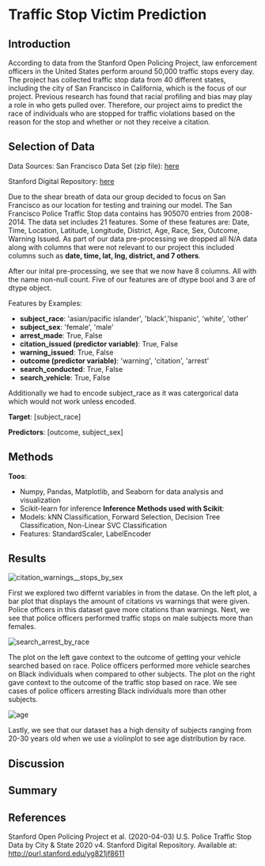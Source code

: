# Traffic Stop Victim Prediction
## Introduction

According to data from the Stanford Open Policing Project, law enforcement officers in the United States perform around 50,000 traffic stops every day. The project has collected traffic stop data from 40 different states, including the city of San Francisco in California, which is the focus of our project. Previous research has found that racial profiling and bias may play a role in who gets pulled over. Therefore, our project aims to predict the race of individuals who are stopped for traffic violations based on the reason for the stop and whether or not they receive a citation. 

## Selection of Data

Data Sources: 
San Francisco Data Set (zip file): <a href="https://stacks.stanford.edu/file/druid:yg821jf8611/yg821jf8611_ca_san_francisco_2020_04_01.csv.zip"> here </a>

Stanford Digital Repository: 
<a href="https://purl.stanford.edu/yg821jf8611"> here </a>

Due to the shear breath of data our group decided to focus on San Francisco as our location for testing and training our model. The San Francisco Police Traffic Stop data contains has 905070 entries from 2008-2014. The data set includes 21 features. Some of these features are: Date, Time, Location, Latitude, Longitude, District, Age, Race, Sex, Outcome, Warning Issued. 
As part of our data pre-processing we dropped all N/A data along with columns that were not relevant to our project this included columns such as **date, time, lat, lng, district, and 7 others**.

After our inital pre-processing, we see that we now have 8 columns. All with the name non-null count. Five of our features are of dtype bool and 3 are of dtype object.

Features by Examples:

- **subject_race**: 'asian/pacific islander', 'black','hispanic', 'white', 'other'
- **subject_sex**: 'female', 'male'
- **arrest_made**: True, False
- **citation_issued (predictor variable)**: True, False
- **warning_issued**: True, False
- **outcome (predictor variable)**: 'warning', 'citation', 'arrest'
- **search_conducted**: True, False
- **search_vehicle**: True, False

Additionally we had to encode subject_race as it was catergorical data which would not work unless encoded.  

**Target**: [subject_race]

**Predictors**: [outcome, subject_sex]

## Methods
**Toos**:
- Numpy, Pandas, Matplotlib, and Seaborn for data analysis and visualization
- Scikit-learn for inference
**Inference Methods used with Scikit**:
- Models: kNN Classification, Forward Selection, Decision Tree Classification, Non-Linear SVC Classification
- Features: StandardScaler, LabelEncoder

## Results
![citation_warnings__stops_by_sex](https://user-images.githubusercontent.com/40731237/221105152-2c0566ab-66ac-41f7-a6b8-78c5bfc2c7b2.png)

First we explored two differnt variables in from the datase. On the left plot, a bar plot that displays the amount of citations vs warnings that were given. Police officers in this dataset gave more citations than warnings. Next, we see that police officers performed traffic stops on male subjects more than females.

![search_arrest_by_race](https://user-images.githubusercontent.com/40731237/221105175-181b797f-7f78-4dff-ab0c-c949764507ee.png)

The plot on the left gave context to the outcome of getting your vehicle searched based on race. Police officers performed more vehicle searches on Black individuals when compared to other subjects. The plot on the right gave context to the outcome of the traffic stop based on race. We see cases of police officers arresting Black individuals more than other subjects.

![age](https://user-images.githubusercontent.com/40731237/221105194-505c9fa8-170b-4d8d-9db8-dc987a31b479.png)

Lastly, we see that our dataset has a high density of subjects ranging from 20-30 years old when we use a violinplot to see age distribution by race.

## Discussion

## Summary

## References
Stanford Open Policing Project et al. (2020-04-03) U.S. Police Traffic Stop Data by City & State 2020 v4. Stanford Digital Repository. Available at: http://purl.stanford.edu/yg821jf8611
